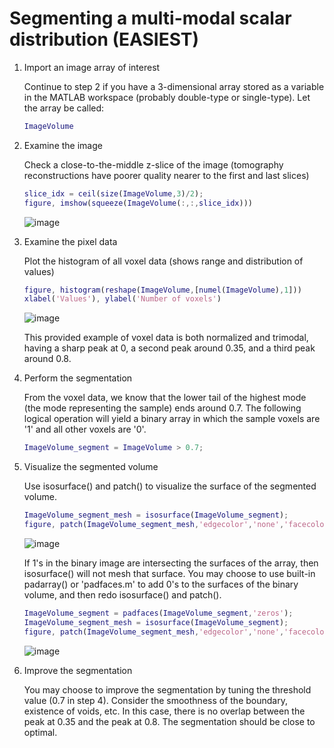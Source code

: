# Segmenting a multi-modal scalar distribution (EASIEST)

1. Import an image array of interest
   
   Continue to step 2 if you have a 3-dimensional array stored as a variable in the MATLAB workspace (probably double-type or single-type). Let the array be called:
  
   ```Matlab
   ImageVolume
   ```

2. Examine the image

   Check a close-to-the-middle z-slice of the image (tomography reconstructions have poorer quality nearer to the first and last slices)

   ```Matlab
   slice_idx = ceil(size(ImageVolume,3)/2);
   figure, imshow(squeeze(ImageVolume(:,:,slice_idx)))
   ```
  
   ![image](https://github.com/marcelchlupsa/segmentation-examples/assets/66844588/a5144715-c1d9-424b-bde5-b283d1f4d5a3)

3. Examine the pixel data

   Plot the histogram of all voxel data (shows range and distribution of values)
   ```Matlab
   figure, histogram(reshape(ImageVolume,[numel(ImageVolume),1]))
   xlabel('Values'), ylabel('Number of voxels')
   ```
  
   ![image](https://github.com/marcelchlupsa/segmentation-examples/assets/66844588/ededc962-c807-48f9-964d-319197fe520b)
  
   This provided example of voxel data is both normalized and trimodal, having a sharp peak at 0, a second peak around 0.35, and a third peak around 0.8.

4. Perform the segmentation

   From the voxel data, we know that the lower tail of the highest mode (the mode representing the sample) ends around 0.7. The following logical operation will yield a binary array in which the sample voxels are '1' and all other voxels are '0'.
   ```Matlab
   ImageVolume_segment = ImageVolume > 0.7;
   ```

5. Visualize the segmented volume

   Use isosurface() and patch() to visualize the surface of the segmented volume.

   ```Matlab
   ImageVolume_segment_mesh = isosurface(ImageVolume_segment);
   figure, patch(ImageVolume_segment_mesh,'edgecolor','none','facecolor','green','facealpha',0.3), view(3)
   ```

   ![image](https://github.com/marcelchlupsa/segmentation-examples/assets/66844588/8d5b0f7a-ea91-4ac8-bb0d-f84755d2b760)

   If 1's in the binary image are intersecting the surfaces of the array, then isosurface() will not mesh that surface. You may choose to use built-in padarray() or 'padfaces.m' to add 0's to the surfaces of the binary volume, and then redo isosurface() and patch(). 

   ```Matlab
   ImageVolume_segment = padfaces(ImageVolume_segment,'zeros');
   ImageVolume_segment_mesh = isosurface(ImageVolume_segment);
   figure, patch(ImageVolume_segment_mesh,'edgecolor','none','facecolor','green','facealpha',0.3), view(3)
   ```

   ![image](https://github.com/marcelchlupsa/segmentation-examples/assets/66844588/b794996d-7cbd-446f-b70f-c29003757061)

   
6. Improve the segmentation

   You may choose to improve the segmentation by tuning the threshold value (0.7 in step 4). Consider the smoothness of the boundary, existence of voids, etc. In this case, there is no overlap between the peak at 0.35 and the peak at 0.8. The segmentation should be close to optimal.
